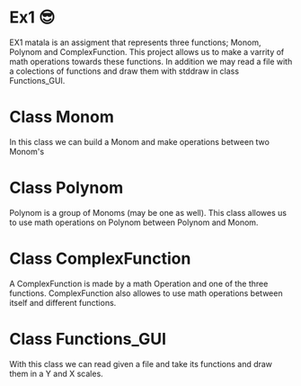 # Ex1 :sunglasses:
EX1 matala is an assigment that represents three functions; Monom, Polynom and ComplexFunction.
This project allows us to make a varrity of math operations towards these functions. 
In addition we may read a file with a colections of functions and draw them with stddraw in class Functions_GUI.

# Class Monom
In this class we can build a Monom and make operations between two Monom's

# Class Polynom
Polynom is a group of Monoms (may be one as well). This class allowes us to use math operations on Polynom between Polynom and Monom.

# Class ComplexFunction
A ComplexFunction is made by a math Operation and one of the three functions. ComplexFunction also allowes to use math operations between itself and different functions.

# Class Functions_GUI
With this class we can read given a file and take its functions and draw them in  a Y and X scales.
